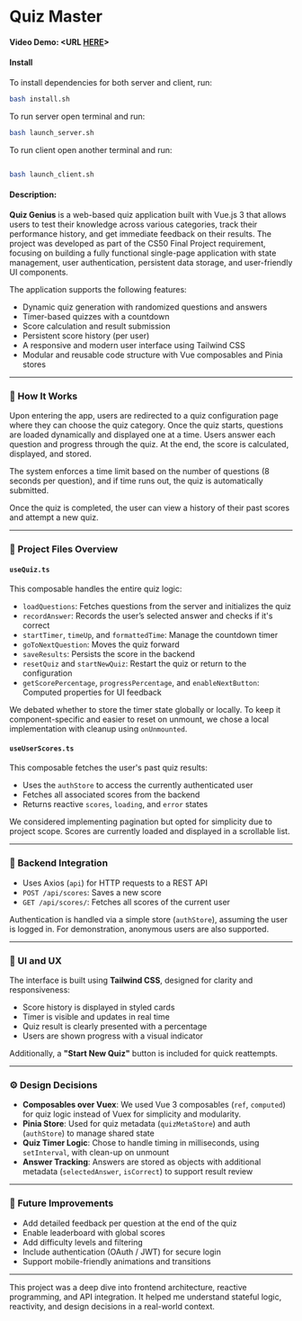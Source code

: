 # Quiz Master
#### Video Demo: <URL [HERE](https://youtube.com/shorts/veQyoi4oGUQ)>

#### Install

To install dependencies for both server and client, run:

```bash
bash install.sh
```

To run server open terminal and run:

```bash
bash launch_server.sh
```
To run client open another terminal and run:

```bash

bash launch_client.sh
```

#### Description:

**Quiz Genius** is a web-based quiz application built with Vue.js 3 that allows users to test their knowledge across various categories, track their performance history, and get immediate feedback on their results. The project was developed as part of the CS50 Final Project requirement, focusing on building a fully functional single-page application with state management, user authentication, persistent data storage, and user-friendly UI components.

The application supports the following features:

- Dynamic quiz generation with randomized questions and answers
- Timer-based quizzes with a countdown
- Score calculation and result submission
- Persistent score history (per user)
- A responsive and modern user interface using Tailwind CSS
- Modular and reusable code structure with Vue composables and Pinia stores

---

### 🧠 How It Works

Upon entering the app, users are redirected to a quiz configuration page where they can choose the quiz category. Once the quiz starts, questions are loaded dynamically and displayed one at a time. Users answer each question and progress through the quiz. At the end, the score is calculated, displayed, and stored.

The system enforces a time limit based on the number of questions (8 seconds per question), and if time runs out, the quiz is automatically submitted.

Once the quiz is completed, the user can view a history of their past scores and attempt a new quiz.

---

### 📁 Project Files Overview

#### `useQuiz.ts`
This composable handles the entire quiz logic:

- `loadQuestions`: Fetches questions from the server and initializes the quiz
- `recordAnswer`: Records the user’s selected answer and checks if it's correct
- `startTimer`, `timeUp`, and `formattedTime`: Manage the countdown timer
- `goToNextQuestion`: Moves the quiz forward
- `saveResults`: Persists the score in the backend
- `resetQuiz` and `startNewQuiz`: Restart the quiz or return to the configuration
- `getScorePercentage`, `progressPercentage`, and `enableNextButton`: Computed properties for UI feedback

We debated whether to store the timer state globally or locally. To keep it component-specific and easier to reset on unmount, we chose a local implementation with cleanup using `onUnmounted`.

#### `useUserScores.ts`
This composable fetches the user's past quiz results:

- Uses the `authStore` to access the currently authenticated user
- Fetches all associated scores from the backend
- Returns reactive `scores`, `loading`, and `error` states

We considered implementing pagination but opted for simplicity due to project scope. Scores are currently loaded and displayed in a scrollable list.

---

### 🧪 Backend Integration

- Uses Axios (`api`) for HTTP requests to a REST API
- `POST /api/scores`: Saves a new score
- `GET /api/scores/`: Fetches all scores of the current user

Authentication is handled via a simple store (`authStore`), assuming the user is logged in. For demonstration, anonymous users are also supported.

---

### 🎨 UI and UX

The interface is built using **Tailwind CSS**, designed for clarity and responsiveness:

- Score history is displayed in styled cards
- Timer is visible and updates in real time
- Quiz result is clearly presented with a percentage
- Users are shown progress with a visual indicator

Additionally, a **"Start New Quiz"** button is included for quick reattempts.

---

### ⚙️ Design Decisions

- **Composables over Vuex**: We used Vue 3 composables (`ref`, `computed`) for quiz logic instead of Vuex for simplicity and modularity.
- **Pinia Store**: Used for quiz metadata (`quizMetaStore`) and auth (`authStore`) to manage shared state
- **Quiz Timer Logic**: Chose to handle timing in milliseconds, using `setInterval`, with clean-up on unmount
- **Answer Tracking**: Answers are stored as objects with additional metadata (`selectedAnswer`, `isCorrect`) to support result review

---

### 🚧 Future Improvements

- Add detailed feedback per question at the end of the quiz
- Enable leaderboard with global scores
- Add difficulty levels and filtering
- Include authentication (OAuth / JWT) for secure login
- Support mobile-friendly animations and transitions

---

This project was a deep dive into frontend architecture, reactive programming, and API integration. It helped me understand stateful logic, reactivity, and design decisions in a real-world context.

